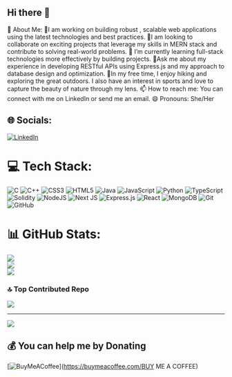 ## Hi there 👋


<!--**sakshikasera/sakshikasera** is a ✨ _special_ ✨ repository because its `README.md` (this file) appears on your GitHub profile. -->

 💫 About Me:
 🔭I am working on building robust , scalable web applications using the latest technologies and best practices.
 🌱I am looking to collaborate on exciting projects that leverage my skills in MERN stack and contribute to solving real-world problems.
 👯 I’m currently learning full-stack technologies more effectively by building projects.
 🤔Ask me about my experience in developing RESTful APIs using Express.js and my approach to database design and optimization.
 💬In my free time, I enjoy hiking and exploring the great outdoors. I also have an interest in sports and love to capture the beauty of nature through my lens.
 📫 How to reach me: You can connect with me on LinkedIn or send me an email.
 😄 Pronouns: She/Her




## 🌐 Socials:
[![LinkedIn](https://img.shields.io/badge/LinkedIn-%230077B5.svg?logo=linkedin&logoColor=white)](https://linkedin.com/in/https://www.linkedin.com/in/sakshikasera/) 

# 💻 Tech Stack:
![C](https://img.shields.io/badge/c-%2300599C.svg?style=for-the-badge&logo=c&logoColor=white) ![C++](https://img.shields.io/badge/c++-%2300599C.svg?style=for-the-badge&logo=c%2B%2B&logoColor=white) ![CSS3](https://img.shields.io/badge/css3-%231572B6.svg?style=for-the-badge&logo=css3&logoColor=white) ![HTML5](https://img.shields.io/badge/html5-%23E34F26.svg?style=for-the-badge&logo=html5&logoColor=white) ![Java](https://img.shields.io/badge/java-%23ED8B00.svg?style=for-the-badge&logo=openjdk&logoColor=white) ![JavaScript](https://img.shields.io/badge/javascript-%23323330.svg?style=for-the-badge&logo=javascript&logoColor=%23F7DF1E) ![Python](https://img.shields.io/badge/python-3670A0?style=for-the-badge&logo=python&logoColor=ffdd54) ![TypeScript](https://img.shields.io/badge/typescript-%23007ACC.svg?style=for-the-badge&logo=typescript&logoColor=white) ![Solidity](https://img.shields.io/badge/Solidity-%23363636.svg?style=for-the-badge&logo=solidity&logoColor=white) ![NodeJS](https://img.shields.io/badge/node.js-6DA55F?style=for-the-badge&logo=node.js&logoColor=white) ![Next JS](https://img.shields.io/badge/Next-black?style=for-the-badge&logo=next.js&logoColor=white) ![Express.js](https://img.shields.io/badge/express.js-%23404d59.svg?style=for-the-badge&logo=express&logoColor=%2361DAFB) ![React](https://img.shields.io/badge/react-%2320232a.svg?style=for-the-badge&logo=react&logoColor=%2361DAFB) ![MongoDB](https://img.shields.io/badge/MongoDB-%234ea94b.svg?style=for-the-badge&logo=mongodb&logoColor=white) ![Git](https://img.shields.io/badge/git-%23F05033.svg?style=for-the-badge&logo=git&logoColor=white) ![GitHub](https://img.shields.io/badge/github-%23121011.svg?style=for-the-badge&logo=github&logoColor=white)
# 📊 GitHub Stats:
![](https://github-readme-stats.vercel.app/api?username=sakshikasera&theme=dark&hide_border=false&include_all_commits=false&count_private=false)<br/>
![](https://github-readme-streak-stats.herokuapp.com/?user=sakshikasera&theme=dark&hide_border=false)<br/>
![](https://github-readme-stats.vercel.app/api/top-langs/?username=sakshikasera&theme=dark&hide_border=false&include_all_commits=false&count_private=false&layout=compact)

### 🔝 Top Contributed Repo
![](https://github-contributor-stats.vercel.app/api?username=sakshikasera&limit=5&theme=dark&combine_all_yearly_contributions=true)

---
[![](https://visitcount.itsvg.in/api?id=sakshikasera&icon=0&color=0)](https://visitcount.itsvg.in)

  ## 💰 You can help me by Donating
  [![BuyMeACoffee](https://img.shields.io/badge/Buy%20Me%20a%20Coffee-ffdd00?style=for-the-badge&logo=buy-me-a-coffee&logoColor=black)](https://buymeacoffee.com/BUY ME A COFFEE) 

  
<!-- Proudly created with GPRM ( https://gprm.itsvg.in ) -->
